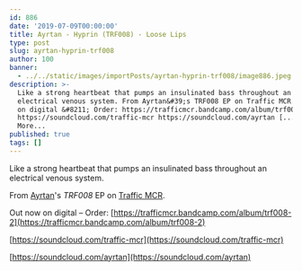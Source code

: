 ```yaml
---
id: 886
date: '2019-07-09T00:00:00'
title: Ayrtan - Hyprin (TRF008) - Loose Lips
type: post
slug: ayrtan-hyprin-trf008
author: 100
banner:
  - ../../static/images/importPosts/ayrtan-hyprin-trf008/image886.jpeg
description: >-
  Like a strong heartbeat that pumps an insulinated bass throughout an
  electrical venous system. From Ayrtan&#39;s TRF008 EP on Traffic MCR. Out now
  on digital &#8211; Order: https://trafficmcr.bandcamp.com/album/trf008-2
  https://soundcloud.com/traffic-mcr https://soundcloud.com/ayrtan [...]Read
  More...
published: true
tags: []
---
```

Like a strong heartbeat that pumps an insulinated bass throughout an electrical venous system.

From [Ayrtan](https://www.residentadvisor.net/dj/ayrtan)'s _TRF008_ EP on [Traffic MCR](https://trafficmcr.bandcamp.com).

Out now on digital – Order: [](https://trafficmcr.bandcamp.com/album/trf008-2)[https://trafficmcr.bandcamp.com/album/trf008-2](https://trafficmcr.bandcamp.com/album/trf008-2)

[](https://soundcloud.com/traffic-mcr)[https://soundcloud.com/traffic-mcr](https://soundcloud.com/traffic-mcr)

[](https://soundcloud.com/ayrtan)[https://soundcloud.com/ayrtan](https://soundcloud.com/ayrtan)